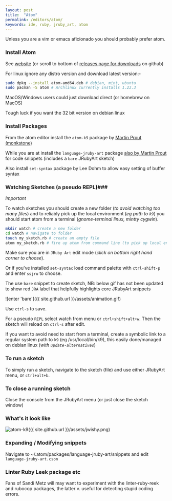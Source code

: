 ```yaml
---
layout: post
title:  "Atom"
permalink: /editors/atom/
keywords: ide, ruby, jruby_art, atom
---
```

Unless you are a vim or emacs aficionado you should probably prefer atom.

### Install Atom ###

See [website][atom] (or scroll to bottom of [releases page for downloads][releases] on github)

For linux ignore any distro version and download latest version:-

```bash
sudo dpkg --install atom-amd64.deb # debian, mint, ubuntu
sudo pacman -S atom # Archlinux currently installs 1.23.3
```

MacOS/Windows users could just download direct (or homebrew on MacOS)

Tough luck if you want the 32 bit version on debian linux

### Install Packages ###

From the atom editor install the `atom-k9` package by [Martin Prout (monkstone)][atom-k9]

While you are at install the `language-jruby-art` package [also by Martin Prout][language] for code snippets (includes a `bare` JRubyArt sketch)

Also install `set-syntax` package by Lee Dohm to allow easy setting of buffer syntax

### Watching Sketches (a pseudo REPL)###

_Important_

To watch sketches you should create a new folder (_to avoid watching too many files_) and to reliably pick up the local environment (_eg path to `k9`_) you should start atom from a terminal (_gnome-terminal linux, mintty cygwin_).

```bash
mkdir watch # create a new folder
cd watch # navigate to folder
touch my_sketch.rb # create an empty file
atom my_sketch.rb # fire up atom from command line (to pick up local environment)

```

Make sure you are in `JRuby Art` edit mode (_click on bottom right hand corner to choose_).

Or if you've installed `set-syntax` load command palette with `ctrl-shift-p` and enter `ssjru` to choose.

The use `bare` snippet to create sketch, NB: below gif has not been updated to show red `JRA` label that helpfully highlights core JRubyArt snippets

![enter 'bare']({{ site.github.url }}/assets/animation.gif)

Use `ctrl-s` to save.

For a pseudo `REPL` select watch from menu or `ctrl+shift+alt+w`. Then the sketch will reload on `ctrl-s` after edit.

If you want to avoid need to start from a terminal, create a symbolic link to a regular system path to `k9` (eg /usr/local/bin/k9), this easily done/managed on debian linux  (_with `update-alternatives`_)

### To run a sketch ###

To simply run a sketch, navigate to the sketch (file) and use either JRubyArt menu, or `ctrl+alt+b`.

### To close a running sketch ###

Close the console from the JRubyArt menu (or just close the sketch window)

### What's it look like ###

![atom-k9]({{ site.github.url }}/assets/jwishy.png)

### Expanding / Modifying snippets ###

Navigate to ~/.atom/packages/language-jruby-art/snippets and edit `language-jruby-art.cson`

### Linter Ruby Leek package etc

Fans of Sandi Metz will may want to experiment with the linter-ruby-reek and rubocop packages, the latter v. useful for detecting stupid coding errors.

[language]:https://atom.io/packages/language-jruby-art
[atom-k9]:https://atom.io/packages/atom-k9
[atom]:https://atom.io/
[releases]:https://github.com/atom/atom/releases/tag/v1.22.1
